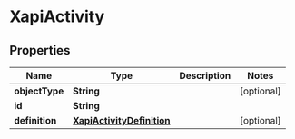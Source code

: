 
# XapiActivity

## Properties
Name | Type | Description | Notes
------------ | ------------- | ------------- | -------------
**objectType** | **String** |  |  [optional]
**id** | **String** |  | 
**definition** | [**XapiActivityDefinition**](XapiActivityDefinition.md) |  |  [optional]



